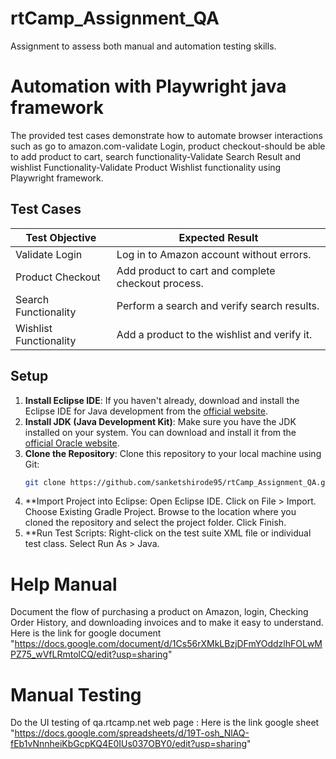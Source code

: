 # rtCamp_Assignment_QA
Assignment to assess both manual and automation testing skills.

# Automation with Playwright java framework

The provided test cases demonstrate how to automate browser interactions such as go to amazon.com-validate Login,
product checkout-should be able to add product to cart, search functionality-Validate Search Result 
and wishlist Functionality-Validate Product Wishlist functionality using Playwright framework.

## Test Cases

| Test Objective         | Expected Result                                    |
|------------------------|----------------------------------------------------|
| Validate Login         | Log in to Amazon account without errors.           |
| Product Checkout       | Add product to cart and complete checkout process. |
| Search Functionality   | Perform a search and verify search results.        |
| Wishlist Functionality | Add a product to the wishlist and verify it.       |


## Setup

1. **Install Eclipse IDE**: If you haven't already, download and install the Eclipse IDE for Java development from the [official website](https://www.eclipse.org/downloads/packages/release).
2. **Install JDK (Java Development Kit)**: Make sure you have the JDK installed on your system. You can download and install it from the [official Oracle website](https://www.oracle.com/java/technologies/javase-jdk11-downloads.html).
3. **Clone the Repository**: Clone this repository to your local machine using Git:
   ```bash
   git clone https://github.com/sanketshirode95/rtCamp_Assignment_QA.git
4. **Import Project into Eclipse:
    Open Eclipse IDE.
    Click on File > Import.
    Choose Existing Gradle Project.
    Browse to the location where you cloned the repository and select the project folder.
    Click Finish.
5. **Run Test Scripts:
    Right-click on the test suite XML file or individual test class.
    Select Run As > Java.

# Help Manual
   Document the flow of purchasing a product on Amazon, login, Checking Order History, and downloading invoices and to make it easy to understand.
   Here is the link for google document "https://docs.google.com/document/d/1Cs56rXMkLBzjDFmYOddzlhFOLwMPZ75_wVfLRmtolCQ/edit?usp=sharing"

# Manual Testing 
   Do the UI testing of qa.rtcamp.net web page :
   Here is the link google sheet "https://docs.google.com/spreadsheets/d/19T-osh_NlAQ-fEb1vNnnheiKbGcpKQ4E0IUs037OBY0/edit?usp=sharing"
   


